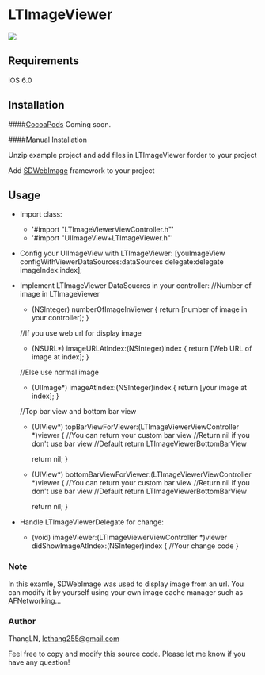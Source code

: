 # LTImageViewer

![](https://github.com/apolo2/LTImageViewer/blob/master/LTImageViewer.gif)

## Requirements
iOS 6.0

## Installation

####[CocoaPods](http://cocoapods.org)
Coming soon.

####Manual Installation

Unzip example project and add files in LTImageViewer forder to your project

Add [SDWebImage](https://github.com/rs/SDWebImage) framework to your project

## Usage

* Import class:
    - '#import "LTImageViewerViewController.h"'
    - '#import "UIImageView+LTImageViewer.h"'

* Config your UIImageView with LTImageViewer:
    [youImageView configWithViewerDataSources:dataSources delegate:delegate imageIndex:index];

* Implement LTImageViewer DataSoucres in your controller:
    //Number of image in LTImageViewer
    - (NSInteger) numberOfImageInViewer {
        return [number of image in your controller];
    }
    
    //If you use web url for display image
    - (NSURL*) imageURLAtIndex:(NSInteger)index {
        return [Web URL of image at index];
    }

    //Else use normal image
    - (UIImage*) imageAtIndex:(NSInteger)index {
        return [your image at index];
    }
    
    //Top bar view and bottom bar view
    - (UIView*) topBarViewForViewer:(LTImageViewerViewController *)viewer {
        //You can return your custom bar view
        //Return nil if you don't use bar view
        //Default return LTImageViewerBottomBarView

        return nil;
    }

    - (UIView*) bottomBarViewForViewer:(LTImageViewerViewController *)viewer {
        //You can return your custom bar view
        //Return nil if you don't use bar view
        //Default return LTImageViewerBottomBarView

        return nil;
    }

* Handle LTImageViewerDelegate for change:
    - (void) imageViewer:(LTImageViewerViewController *)viewer didShowImageAtIndex:(NSInteger)index {
        //Your change code
    }

### Note

In this examle, SDWebImage was used to display image from an url. You can modify it by yourself using your own image cache manager such as AFNetworking...

### Author

ThangLN, lethang255@gmail.com

Feel free to copy and modify this source code. Please let me know if you have any question!